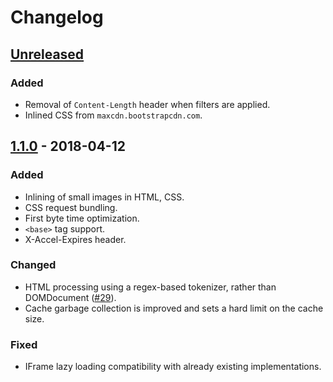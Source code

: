 # Changelog

## [Unreleased]

### Added
* Removal of `Content-Length` header when filters are applied.
* Inlined CSS from `maxcdn.bootstrapcdn.com`.

## [1.1.0] - 2018-04-12

### Added
* Inlining of small images in HTML, CSS.
* CSS request bundling.
* First byte time optimization.
* `<base>` tag support.
* X-Accel-Expires header.

### Changed
* HTML processing using a regex-based tokenizer, rather than DOMDocument ([#29]).
* Cache garbage collection is improved and sets a hard limit on the cache size.

### Fixed
* IFrame lazy loading compatibility with already existing implementations.


[Unreleased]: https://github.com/kiboit/phast/compare/1.1.0...master
[1.1.0]: https://github.com/kiboit/phast/compare/1.0.0...1.1.0
[#29]: https://github.com/kiboit/phast/pull/29
